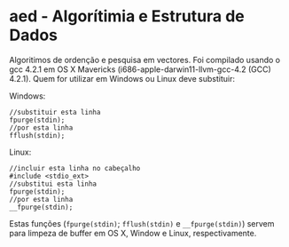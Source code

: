 aed - Algorítimia e Estrutura de Dados
==

Algoritimos de ordenção e pesquisa em vectores. Foi compilado usando o gcc 4.2.1 em OS X Mavericks (i686-apple-darwin11-llvm-gcc-4.2 (GCC) 4.2.1). Quem for utilizar em Windows ou Linux deve substituir:

Windows:

    //substituir esta linha
    fpurge(stdin);
    //por esta linha
    fflush(stdin);
    
Linux:

    //incluir esta linha no cabeçalho
    #include <stdio_ext>
    //substitui esta linha
    fpurge(stdin);
    //por esta linha
    __fpurge(stdin);

Estas funções (`fpurge(stdin)`; `fflush(stdin)` e `__fpurge(stdin)`) servem para limpeza de buffer em OS X, Window e Linux, respectivamente.
